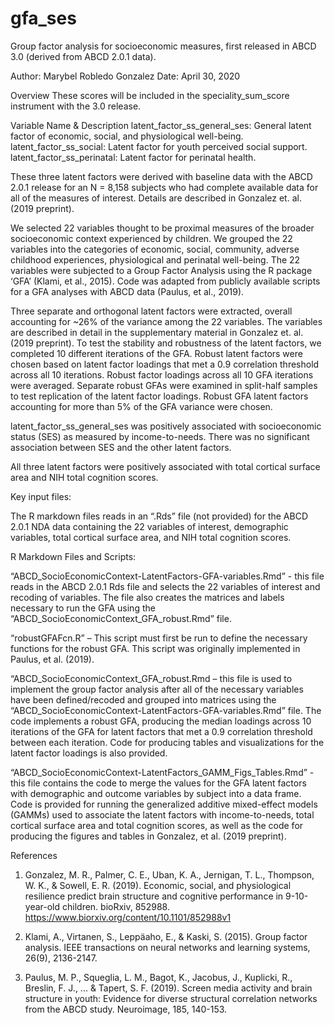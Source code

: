 # gfa_ses
Group factor analysis for socioeconomic measures, first released in ABCD 3.0 (derived from ABCD 2.0.1 data).

Author: Marybel Robledo Gonzalez
Date: April 30, 2020

Overview
These scores will be included in the speciality_sum_score instrument with the 3.0 release.  

Variable Name	& Description
latent_factor_ss_general_ses:	General latent factor of economic, social, and physiological well-being.
latent_factor_ss_social:	Latent factor for youth perceived social support.
latent_factor_ss_perinatal:	Latent factor for perinatal health. 

These three latent factors were derived with baseline data with the ABCD 2.0.1 release for an N = 8,158 subjects who had complete available data for all of the measures of interest.  Details are described in Gonzalez et. al. (2019 preprint).

We selected 22 variables thought to be proximal measures of the broader socioeconomic context experienced by children.  We grouped the 22 variables into the categories of economic, social, community, adverse childhood experiences, physiological and perinatal well-being.  The 22 variables were subjected to a Group Factor Analysis using the R package ‘GFA’ (Klami, et al., 2015).  Code was adapted from publicly available scripts for a GFA analyses with ABCD data (Paulus, et al., 2019).

Three separate and orthogonal latent factors were extracted, overall accounting for ~26% of the variance among the 22 variables.  The variables are described in detail in the supplementary material in Gonzalez et. al. (2019 preprint).  To test the stability and robustness of the latent factors, we completed 10 different iterations of the GFA.  Robust latent factors were chosen based on latent factor loadings that met a 0.9 correlation threshold across all 10 iterations.  Robust factor loadings across all 10 GFA iterations were averaged.  Separate robust GFAs were examined in split-half samples to test replication of the latent factor loadings.  Robust GFA latent factors accounting for more than 5% of the GFA variance were chosen.   

latent_factor_ss_general_ses was positively associated with socioeconomic status (SES) as measured by income-to-needs.  There was no significant association between SES and the other latent factors.  

All three latent factors were positively associated with total cortical surface area and NIH total cognition scores.   

Key input files:

The R markdown files reads in an “.Rds” file (not provided) for the ABCD 2.0.1 NDA data containing the 22 variables of interest, demographic variables, total cortical surface area, and NIH total cognition scores. 

R Markdown Files and Scripts:

“ABCD_SocioEconomicContext-LatentFactors-GFA-variables.Rmd” -  this file reads in the ABCD 2.0.1 Rds file and selects the 22 variables of interest and recoding of variables.  The file also creates the matrices and labels necessary to run the GFA using the “ABCD_SocioEconomicContext_GFA_robust.Rmd” file.  

“robustGFAFcn.R” – This script must first be run to define the necessary functions for the robust GFA.  This script was originally implemented in Paulus, et al. (2019). 

“ABCD_SocioEconomicContext_GFA_robust.Rmd – this file is used to implement the group factor analysis after all of the necessary variables have been defined/recoded and grouped into matrices using the “ABCD_SocioEconomicContext-LatentFactors-GFA-variables.Rmd” file.  The code implements a robust GFA, producing the median loadings across 10 iterations of the GFA for latent factors that met a 0.9 correlation threshold between each iteration.  Code for producing tables and visualizations for the latent factor loadings is also provided. 

“ABCD_SocioEconomicContext-LatentFactors_GAMM_Figs_Tables.Rmd” - this file contains the code to merge the values for the GFA latent factors with demographic and outcome variables by subject into a data frame.  Code is provided for running the generalized additive mixed-effect models (GAMMs) used to associate the latent factors with income-to-needs, total cortical surface area and total cognition scores, as well as the code for producing the figures and tables in Gonzalez, et al. (2019 preprint). 




References

1.	Gonzalez, M. R., Palmer, C. E., Uban, K. A., Jernigan, T. L., Thompson, W. K., & Sowell, E. R. (2019). Economic, social, and physiological resilience predict brain structure and cognitive performance in 9-10-year-old children. bioRxiv, 852988.
https://www.biorxiv.org/content/10.1101/852988v1

2.	Klami, A., Virtanen, S., Leppäaho, E., & Kaski, S. (2015). Group factor analysis. IEEE transactions on neural networks and learning systems, 26(9), 2136-2147.

3.	Paulus, M. P., Squeglia, L. M., Bagot, K., Jacobus, J., Kuplicki, R., Breslin, F. J., ... & Tapert, S. F. (2019). Screen media activity and brain structure in youth: Evidence for diverse structural correlation networks from the ABCD study. Neuroimage, 185, 140-153.


